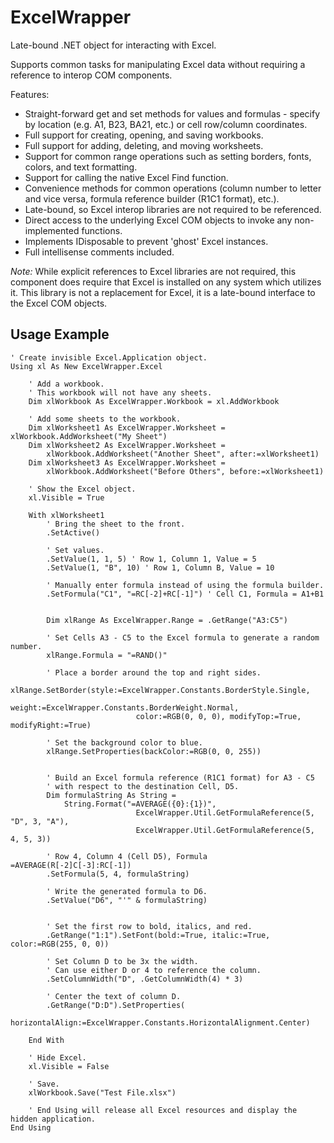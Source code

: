# ExcelWrapper
Late-bound .NET object for interacting with Excel.

Supports common tasks for manipulating Excel data without requiring a reference to interop COM components.


Features:
- Straight-forward get and set methods for values and formulas - specify by location (e.g. A1, B23, BA21, etc.) or cell row/column coordinates.
- Full support for creating, opening, and saving workbooks.
- Full support for adding, deleting, and moving worksheets.
- Support for common range operations such as setting borders, fonts, colors, and text formatting.
- Support for calling the native Excel Find function.
- Convenience methods for common operations (column number to letter and vice versa, formula reference builder (R1C1 format), etc.).
- Late-bound, so Excel interop libraries are not required to be referenced.
- Direct access to the underlying Excel COM objects to invoke any non-implemented functions.
- Implements IDisposable to prevent 'ghost' Excel instances.
- Full intellisense comments included.

_Note:_ While explicit references to Excel libraries are not required, this component does require that Excel is installed on any system which utilizes it. This library is not a replacement for Excel, it is a late-bound interface to the Excel COM objects.


## Usage Example

```vb.net
' Create invisible Excel.Application object.
Using xl As New ExcelWrapper.Excel

    ' Add a workbook.
    ' This workbook will not have any sheets.
    Dim xlWorkbook As ExcelWrapper.Workbook = xl.AddWorkbook

    ' Add some sheets to the workbook.
    Dim xlWorksheet1 As ExcelWrapper.Worksheet = xlWorkbook.AddWorksheet("My Sheet")
    Dim xlWorksheet2 As ExcelWrapper.Worksheet =
        xlWorkbook.AddWorksheet("Another Sheet", after:=xlWorksheet1)
    Dim xlWorksheet3 As ExcelWrapper.Worksheet =
        xlWorkbook.AddWorksheet("Before Others", before:=xlWorksheet1)

    ' Show the Excel object.
    xl.Visible = True

    With xlWorksheet1
        ' Bring the sheet to the front.
        .SetActive()

        ' Set values.
        .SetValue(1, 1, 5) ' Row 1, Column 1, Value = 5
        .SetValue(1, "B", 10) ' Row 1, Column B, Value = 10

        ' Manually enter formula instead of using the formula builder.
        .SetFormula("C1", "=RC[-2]+RC[-1]") ' Cell C1, Formula = A1+B1


        Dim xlRange As ExcelWrapper.Range = .GetRange("A3:C5")

        ' Set Cells A3 - C5 to the Excel formula to generate a random number.
        xlRange.Formula = "=RAND()"

        ' Place a border around the top and right sides.
        xlRange.SetBorder(style:=ExcelWrapper.Constants.BorderStyle.Single,
                            weight:=ExcelWrapper.Constants.BorderWeight.Normal,
                            color:=RGB(0, 0, 0), modifyTop:=True, modifyRight:=True)

        ' Set the background color to blue.
        xlRange.SetProperties(backColor:=RGB(0, 0, 255))


        ' Build an Excel formula reference (R1C1 format) for A3 - C5
        ' with respect to the destination Cell, D5.
        Dim formulaString As String =
            String.Format("=AVERAGE({0}:{1})",
                            ExcelWrapper.Util.GetFormulaReference(5, "D", 3, "A"),
                            ExcelWrapper.Util.GetFormulaReference(5, 4, 5, 3))

        ' Row 4, Column 4 (Cell D5), Formula =AVERAGE(R[-2]C[-3]:RC[-1])
        .SetFormula(5, 4, formulaString)

        ' Write the generated formula to D6.
        .SetValue("D6", "'" & formulaString)


        ' Set the first row to bold, italics, and red.
        .GetRange("1:1").SetFont(bold:=True, italic:=True, color:=RGB(255, 0, 0))

        ' Set Column D to be 3x the width.
        ' Can use either D or 4 to reference the column.
        .SetColumnWidth("D", .GetColumnWidth(4) * 3)

        ' Center the text of column D.
        .GetRange("D:D").SetProperties(
            horizontalAlign:=ExcelWrapper.Constants.HorizontalAlignment.Center)

    End With

    ' Hide Excel.
    xl.Visible = False

    ' Save.
    xlWorkbook.Save("Test File.xlsx")

    ' End Using will release all Excel resources and display the hidden application.
End Using
```